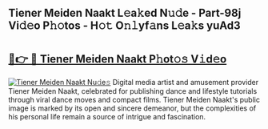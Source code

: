 ## Tiener Meiden Naakt L𝚎a𝚔ed N𝚞𝚍e - Part-98j Vi𝚍𝚎o P𝚑𝚘tos - H𝚘𝚝 O𝚗𝚕yf𝚊ns L𝚎a𝚔s yuAd3

# <h2><a href="http://kf9elr.oniu.top/?m=Tiener+Meiden+Naakt">🔗👉 🔴 Tiener Meiden Naakt P𝚑ot𝚘𝚜 V𝚒d𝚎o</a></h2>

[![Tiener Meiden Naakt Nu𝚍e𝚜](https://i.imgur.com/0qMVB7G.gif)](http://kf9elr.oniu.top/?m=Tiener+Meiden+Naakt)
Digital media artist and amusement provider Tiener Meiden Naakt, celebrated for publishing dance and lifestyle tutorials through viral dance moves and compact films. Tiener Meiden Naakt's public image is marked by its open and sincere demeanor, but the complexities of his personal life remain a source of intrigue and fascination.  
